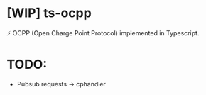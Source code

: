 # [WIP] ts-ocpp

:zap: OCPP (Open Charge Point Protocol) implemented in Typescript.

# TODO:

- Pubsub requests -> cphandler
